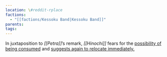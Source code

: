 ```yaml
---
location: \#reddit-rplace
factions:
  - "[[factions/Kessoku Band|Kessoku Band]]"
parents: 
tags: 
---
```

In juxtaposition to *[[Petra]]*’s remark, *[[Hinochi]]* fears for the [possibility of being consumed](discord://discord.com/channels/1093664259273130084/1131230952119615600/1131578026623258645) and [suggests again to relocate immediately.](discord://discord.com/channels/1093664259273130084/1131230952119615600/1131578006666752060)
